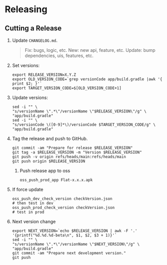 Releasing
=========

Cutting a Release
-----------------

1. Update `CHANGELOG.md`.
   > Fix: bugs, logic, etc.
   > New: new api, feature, etc.
   > Update: bump dependencies, uis, features, etc.
2. Set versions:

    ```shell
    export RELEASE_VERSION=X.Y.Z
    export OLD_VERSION_CODE=`grep versionCode app/build.gradle |awk '{ print $2; }'`
    export TARGET_VERSION_CODE=$[OLD_VERSION_CODE+1]
    ```
3. Update versions:
   ```shell
   sed -i "" \
   "s/versionName \".*\"/versionName \"$RELEASE_VERSION\"/g" \
   "app/build.gradle"
   sed -i "" \
   "s/versionCode \([0-9]*\)/versionCode $TARGET_VERSION_CODE/g" \
   "app/build.gradle"
   ```

4. Tag the release and push to GitHub.
   ```shell
   git commit -am "Prepare for release $RELEASE_VERSION"
   git tag -a $RELEASE_VERSION -m "Version $RELEASE_VERSION"
   git push -v origin refs/heads/main:refs/heads/main
   git push origin $RELEASE_VERSION
   ```

   1. Push release app to oss
      ```shell
      oss_push_prod_app Flat-x.x.x.apk
      ```

5. If force update
   ```shell
   oss_push_dev_check_version checkVersion.json
   # then test in dev
   oss_push_prod_check_version checkVersion.json
   # test in prod
   ```

6. Next version change
   ```shell
   export NEXT_VERSION=`echo $RELEASE_VERSION | awk -F '.' '{printf("%d.%d.%d-beta\n", $1, $2, $3 + 1)}'`
   sed -i "" \
   "s/versionName \".*\"/versionName \"$NEXT_VERSION\"/g" \
   "app/build.gradle"
   git commit -am "Prepare next development version."
   git push
   ```